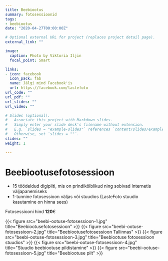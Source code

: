 ```yaml
---
title: Beebiootus 
summary: fotosessioonid
tags:
- beebiootus
date: "2020-04-27T00:00:00Z"

# Optional external URL for project (replaces project detail page).
external_link: ""

image:
  caption: Photo by Viktoria Iljin
  focal_point: Smart

links:
- icon: facebook
  icon_pack: fab
  name: Jälgi mind Facebook'is
  url: https://facebook.com/lastefoto
url_code: ""
url_pdf: ""
url_slides: ""
url_video: ""

# Slides (optional).
#   Associate this project with Markdown slides.
#   Simply enter your slide deck's filename without extension.
#   E.g. `slides = "example-slides"` references `content/slides/example-slides.md`.
#   Otherwise, set `slides = ""`.
slides: ""
weight: 1

---
```


# Beebiootusefotosessioon 

* 15 töödeldud digipilti, mis on prindikõlblikud ning sobivad Internetis väljapanemiseks 
* 1-tunnine fotosessioon väljas või stuudios (LasteFoto stuudio kasutamine on hinna sees) 

Fotosessiooni hind **120**€ 

{{< figure src="beebi-ootuse-fotosessioon-1.jpg" title="Beebiootusefotosessioon" >}}
{{< figure src="beebi-ootuse-fotosessioon-2.jpg" title="Beebiootusefotosessioon Tallinnas" >}}
{{< figure src="beebi-ootuse-fotosessioon-3.jpg" title="Beebiootuse fotosessioon stuudios" >}}
{{< figure src="beebi-ootuse-fotosessioon-4.jpg" title="Stuudio beebiootuse pildistamine" >}}
{{< figure src="beebi-ootuse-fotosessioon-5.jpg" title="Beebiootuse pilt" >}}